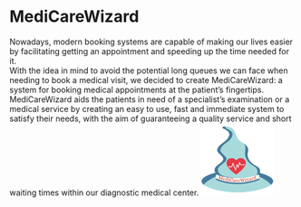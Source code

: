 # **MediCareWizard**

Nowadays, modern booking systems are capable of making our lives easier by
facilitating getting an appointment and speeding up the time needed for it.<br>
With the idea in mind to avoid the potential long queues we can face when needing
to book a medical visit, we decided to create MediCareWizard: a system for booking
medical appointments at the patient’s fingertips.<br>
MediCareWizard aids the patients in need of a specialist’s examination or a medical
service by creating an easy to use, fast and immediate system to satisfy their needs,
with the aim of guaranteeing a quality service and short waiting times within our
diagnostic medical center.
<img src="logo.png" width="128"/>
